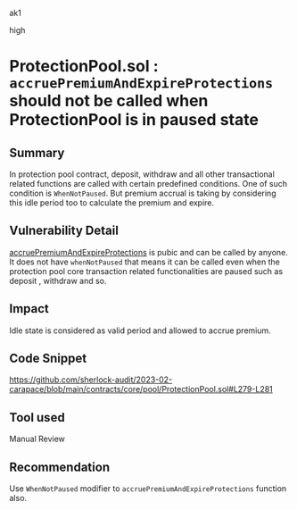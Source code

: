 ak1

high

# ProtectionPool.sol : `accruePremiumAndExpireProtections` should not be called when ProtectionPool is in paused state

## Summary
In protection pool contract, deposit, withdraw and all other transactional related functions are called with certain predefined conditions. One of such condition is `WhenNotPaused`.
But premium accrual is taking by considering this idle period too to calculate the premium and expire.

## Vulnerability Detail

[accruePremiumAndExpireProtections](https://github.com/sherlock-audit/2023-02-carapace/blob/main/contracts/core/pool/ProtectionPool.sol#L279) is pubic and can be called by anyone.
It does not have `whenNotPaused` that means it can be called even when the protection pool core transaction related functionalities are paused such as deposit , withdraw and so.

## Impact

Idle state is considered as valid period and allowed to accrue premium.

## Code Snippet
https://github.com/sherlock-audit/2023-02-carapace/blob/main/contracts/core/pool/ProtectionPool.sol#L279-L281
## Tool used

Manual Review

## Recommendation
Use `WhenNotPaused` modifier to `accruePremiumAndExpireProtections` function also.
